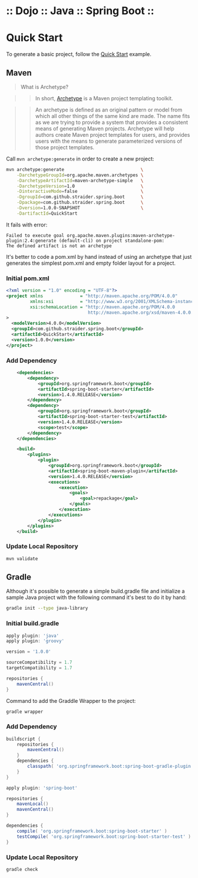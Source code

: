 ﻿:: Dojo :: Java :: Spring Boot ::
=================================

#  Quick Start

To generate a basic project, follow the [Quick Start](http://projects.spring.io/spring-boot/#quick-start) example.

## Maven

> What is Archetype?

>> In short, [Archetype](http://maven.apache.org/archetype/index.html) is a Maven project templating toolkit.

>> An archetype is defined as an original pattern or model from which all other things of the same kind are made. The name fits as we are trying to provide a system that provides a consistent means of generating Maven projects. Archetype will help authors create Maven project templates for users, and provides users with the means to generate parameterized versions of those project templates.

Call ```mvn archetype:generate``` in order to create a new project:

```bash
mvn archetype:generate                             \
    -DarchetypeGroupId=org.apache.maven.archetypes \
    -DarchetypeArtifactId=maven-archetype-simple   \
    -DarchetypeVersion=1.0                         \
    -DinteractiveMode=false                        \
    -DgroupId=com.github.straider.spring.boot      \
    -Dpackage=com.github.straider.spring.boot      \
    -Dversion=1.0.0-SNAPSHOT                       \
    -DartifactId=QuickStart
```

It fails with error:

```
Failed to execute goal org.apache.maven.plugins:maven-archetype-plugin:2.4:generate (default-cli) on project standalone-pom:
The defined artifact is not an archetype
```

It's better to code a pom.xml by hand instead of using an archetype that just generates the simplest pom.xml and empty folder layout for a project.

### Initial pom.xml

```xml
<?xml version = "1.0" encoding = "UTF-8"?>
<project xmlns              = "http://maven.apache.org/POM/4.0.0"
         xmlns:xsi          = "http://www.w3.org/2001/XMLSchema-instance"
         xsi:schemaLocation = "http://maven.apache.org/POM/4.0.0
                               http://maven.apache.org/xsd/maven-4.0.0.xsd"
>
  <modelVersion>4.0.0</modelVersion>
  <groupId>com.github.straider.spring.boot</groupId>
  <artifactId>QuickStart</artifactId>
  <version>1.0.0</version>
</project>
```

### Add Dependency

```xml
    <dependencies>
        <dependency>
            <groupId>org.springframework.boot</groupId>
            <artifactId>spring-boot-starter</artifactId>
            <version>1.4.0.RELEASE</version>
        </dependency>
        <dependency>
            <groupId>org.springframework.boot</groupId>
            <artifactId>spring-boot-starter-test</artifactId>
            <version>1.4.0.RELEASE</version>
            <scope>test</scope>
        </dependency>
    </dependencies>

    <build>
        <plugins>
            <plugin>
                <groupId>org.springframework.boot</groupId>
                <artifactId>spring-boot-maven-plugin</artifactId>
                <version>1.4.0.RELEASE</version>
                <executions>
                    <execution>
                        <goals>
                            <goal>repackage</goal>
                        </goals>
                    </execution>
                </executions>
            </plugin>
        </plugins>
    </build>
```

### Update Local Repository

```bash
mvn validate
```

## Gradle

Although it's possible to generate a simple build.gradle file and initialize a sample Java project with the following command it's best to do it by hand:

```bash
gradle init --type java-library
```

### Initial build.gradle

```groovy
apply plugin: 'java'
apply plugin: 'groovy'

version = '1.0.0'

sourceCompatibility = 1.7
targetCompatibility = 1.7

repositories {
    mavenCentral()
}
```

Command to add the Graddle Wrapper to the project:

```bash
gradle wrapper
```

### Add Dependency

```groovy
buildscript {
    repositories {
        mavenCentral()
    }
    dependencies {
        classpath( 'org.springframework.boot:spring-boot-gradle-plugin:1.4.0.RELEASE' )
    }
}

apply plugin: 'spring-boot'

repositories {
    mavenLocal()
    mavenCentral()
}

dependencies {
    compile( 'org.springframework.boot:spring-boot-starter' )
    testCompile( 'org.springframework.boot:spring-boot-starter-test' )
}
```

### Update Local Repository

```bash
gradle check
```
